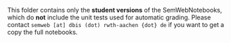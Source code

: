 This folder contains only the **student versions** of the SemWebNotebooks, which do **not** include the unit tests used for automatic grading. Please contact `semweb [at] dbis (dot) rwth-aachen {dot} de` if you want to get a copy  the full notebooks.